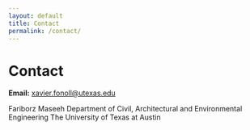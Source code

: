 ```yaml
---
layout: default
title: Contact
permalink: /contact/
---
```


<div class="page__header">
  <h1>Contact</h1>
</div>

<div class="section">
  <p><strong>Email:</strong> <a href="mailto:xavier.fonoll@utexas.edu">xavier.fonoll@utexas.edu</a></p>
  <p>Fariborz Maseeh Department of Civil, Architectural and Environmental Engineering  
     The University of Texas at Austin</p>
</div>
